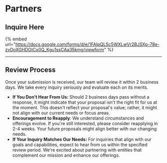 # Partners

## Inquire Here

{% embed url="https://docs.google.com/forms/d/e/1FAIpQLSc5WXLwVr2BJSXp-78e-zvDoXGHDGtCx0Q_Kgu1ssCAa35kmg/viewform" %}

***

## Review Process

Once your submission is received, our team will review it within 2 business days. We take every inquiry seriously and evaluate each on its merits.&#x20;

* **If You Don't Hear From Us:** Should 2 business days pass without a response, it might indicate that your proposal isn't the right fit for us at the moment. This doesn't reflect your proposal's value; rather, it might not align with our current needs or focus areas.
* **Encouragement to Reapply**: We understand circumstances and offerings evolve. If you're still interested, please consider reapplying in 2-4 weeks. Your future proposals might align better with our changing needs.&#x20;
* **If Your Inquiry Matches Our Needs:** For inquiries that align with our goals and capabilities, expect to hear from us within the specified review period. We're excited about partnering with entities that complement our mission and enhance our offerings.&#x20;

